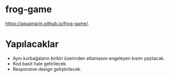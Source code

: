 # frog-game
 https://aquamarin.github.io/frog-game/.
 
# Yapılacaklar

 * Aynı kurbağaların birbiri üzerinden atlamasını engeleyen kısım yazılacak.
 * Kod basit hale getirilecek.
 * Responsive design geliştirilecek.
